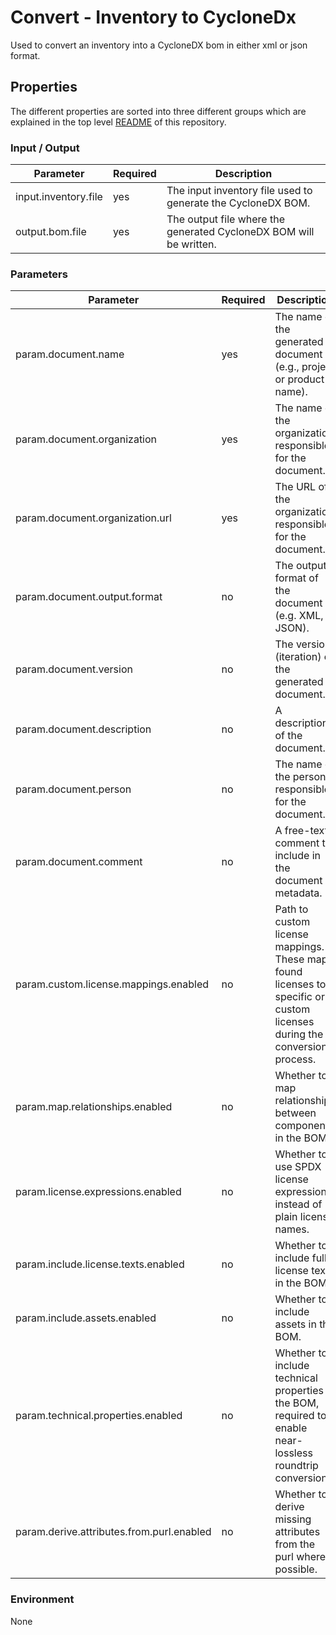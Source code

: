 # Convert - Inventory to CycloneDx

Used to convert an inventory into a CycloneDX bom in either xml or json format.

## Properties

The different properties are sorted into three different groups which are explained in the top level [README](../../README.md)
of this repository.

### Input / Output
| Parameter                                    | Required | Description                                                                                                             |
|----------------------------------------------|----------|-------------------------------------------------------------------------------------------------------------------------|
| input.inventory.file                         | yes      | The input inventory file used to generate the CycloneDX BOM.                                                            |
| output.bom.file                              | yes      | The output file where the generated CycloneDX BOM will be written.                                                      |

### Parameters
| Parameter                                 | Required | Description                                                                                                             |
|-------------------------------------------|----------|-------------------------------------------------------------------------------------------------------------------------|
| param.document.name                       | yes      | The name of the generated document (e.g., project or product name).                                                     |
| param.document.organization               | yes      | The name of the organization responsible for the document.                                                              |
| param.document.organization.url           | yes      | The URL of the organization responsible for the document.                                                               |
| param.document.output.format              | no       | The output format of the document (e.g. XML, JSON).                                                                     |
| param.document.version                    | no       | The version (iteration) of the generated document.                                                                      |
| param.document.description                | no       | A description of the document.                                                                                          |
| param.document.person                     | no       | The name of the person responsible for the document.                                                                    |
| param.document.comment                    | no       | A free-text comment to include in the document metadata.                                                                |
| param.custom.license.mappings.enabled     | no       | Path to custom license mappings. These map found licenses to specific or custom licenses during the conversion process. |
| param.map.relationships.enabled           | no       | Whether to map relationships between components in the BOM.                                                             |
| param.license.expressions.enabled         | no       | Whether to use SPDX license expressions instead of plain license names.                                                 |
| param.include.license.texts.enabled       | no       | Whether to include full license texts in the BOM.                                                                       |
| param.include.assets.enabled              | no       | Whether to include assets in the BOM.                                                                                   |
| param.technical.properties.enabled        | no       | Whether to include technical properties in the BOM, required to enable near-lossless roundtrip conversion.              |
| param.derive.attributes.from.purl.enabled | no       | Whether to derive missing attributes from the purl where possible.                                                      |

### Environment
None